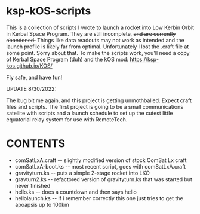 # ksp-kOS-scripts

This is a collection of scripts I wrote to launch a rocket into Low Kerbin Orbit in Kerbal Space Program. They are still incomplete, ~~and are currently abandoned.~~ Things like data readouts may not work as intended and the launch profile is likely far from optimal. Unfortunately I lost the .craft file at some point. Sorry about that. To make the scripts work, you'll need a copy of Kerbal Space Program (duh) and the kOS mod: https://ksp-kos.github.io/KOS/

Fly safe, and have fun!

UPDATE 8/30/2022:

The bug bit me again, and this project is getting unmothballed. Expect craft files and scripts. The first project is going to be a small communications satellite with scripts and a launch schedule to set up the cutest little equatorial relay system for use with RemoteTech.

CONTENTS
========
* comSatLxA.craft   -- slightly modified version of stock ComSat Lx craft
* comSatLxA-boot.ks -- most recent script, goes with comSatLxA.craft
* gravityturn.ks    -- puts a simple 2-stage rocket into LKO
* gravturn2.ks      -- refactored version of gravityturn.ks that was started but never finished
* hello.ks          -- does a countdown and then says hello
* hellolaunch.ks    -- if i remember correctly this one just tries to get the apoapsis up to 100km
